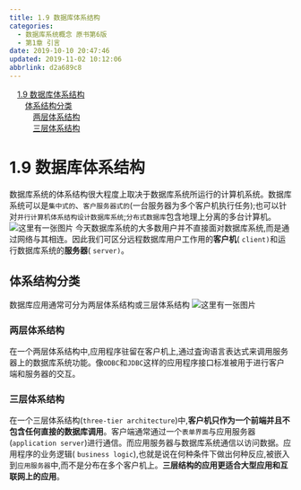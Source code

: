 ```yaml
---
title: 1.9 数据库体系结构
categories: 
  - 数据库系统概念 原书第6版
  - 第1章 引言
date: 2019-10-10 20:47:46
updated: 2019-11-02 10:12:06
abbrlink: d2a689c8
---
```

<div id='my_toc'><a href="/ReadingNotes/d2a689c8/#1.9-数据库体系结构" class="header_1">1.9 数据库体系结构</a><br><a href="/ReadingNotes/d2a689c8/#体系结构分类" class="header_2">体系结构分类</a><br><a href="/ReadingNotes/d2a689c8/#两层体系结构" class="header_3">两层体系结构</a><br><a href="/ReadingNotes/d2a689c8/#三层体系结构" class="header_3">三层体系结构</a><br></div>
<style>
    .header_1{
        margin-left: 1em;
    }
    .header_2{
        margin-left: 2em;
    }
    .header_3{
        margin-left: 3em;
    }
    .header_4{
        margin-left: 4em;
    }
    .header_5{
        margin-left: 5em;
    }
    .header_6{
        margin-left: 6em;
    }
</style>
<!--more-->
<script>if (navigator.platform.search('arm')==-1){document.getElementById('my_toc').style.display = 'none';}
var e,p = document.getElementsByTagName('p');while (p.length>0) {e = p[0];e.parentElement.removeChild(e);}
</script>

<!--end-->
<!--SSTStart-->
# 1.9 数据库体系结构 #
数据库系统的体系结构很大程度上取决于数据库系统所运行的计算机系统。数据库系统可以是`集中式的`、`客户服务器式的`(一台服务器为多个客户机执行任务);也可以针对`并行计算机体系结构设计数据库系统`;`分布式数据库`包含地理上分离的多台计算机。
![这里有一张图片](https://image-1257720033.cos.ap-shanghai.myqcloud.com/blog/readbooknote/ShuJuKuXiTongGaiNian/ch1/2.png)
今天数据库系统的大多数用户并不直接面对数据库系统,而是通过网络与其相连。因此我们可区分远程数据库用户工作用的**客户机**( `client)`和运行数据库系统的**服务器**( `server)`。
## 体系结构分类 ##
数据库应用通常可分为两层体系结构或三层体系结构
![这里有一张图片](https://image-1257720033.cos.ap-shanghai.myqcloud.com/blog/readbooknote/ShuJuKuXiTongGaiNian/ch1/3.png)
### 两层体系结构 ###
在一个两层体系结构中,应用程序驻留在客户机上,通过査询语言表达式来调用服务器上的数据库系统功能。像`ODBC`和`JDBC`这样的应用程序接口标准被用于进行客户端和服务器的交互。
### 三层体系结构 ###
在一个三层体系结构(`three-tier architecture`)中,**客户机只作为一个前端并且不包含任何直接的数据库调用**。客户端通常通过一个`表单界面`与应用服务器(`application server`)进行通信。而应用服务器与数据库系统通信以访问数据。应用程序的业务逻辑( `business logic`),也就是说在何种条件下做出何种反应,被嵌入到`应用服务器`中,而不是分布在多个客户机上。**三层结构的应用更适合大型应用和互联网上的应用**。

<!--SSTStop-->

